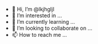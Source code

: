 - 👋 Hi, I’m @lkjhgljl
- 👀 I’m interested in ...
- 🌱 I’m currently learning ...
- 💞️ I’m looking to collaborate on ...
- 📫 How to reach me ...

<!---
lkjhgljl/lkjhgljl is a ✨ special ✨ repository because its `README.md` (this file) appears on your GitHub profile.
You can click the Preview link to take a look at your changes.
--->
